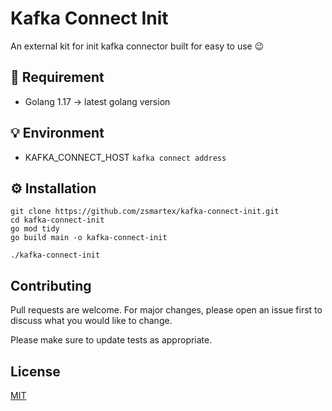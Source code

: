 # Kafka Connect Init

An external kit for init kafka connector built for easy to use 😉

## 🧬 Requirement

- Golang 1.17 -> latest golang version

## 💡 Environment

- KAFKA_CONNECT_HOST `kafka connect address`

## ⚙️ Installation

```
git clone https://github.com/zsmartex/kafka-connect-init.git
cd kafka-connect-init
go mod tidy
go build main -o kafka-connect-init

./kafka-connect-init
```

## Contributing
Pull requests are welcome. For major changes, please open an issue first to discuss what you would like to change.

Please make sure to update tests as appropriate.

## License
[MIT](https://choosealicense.com/licenses/mit/)
